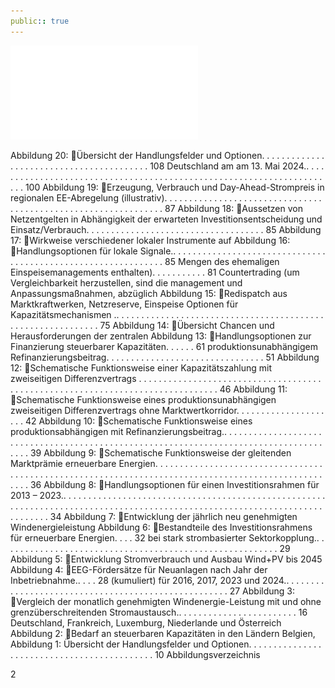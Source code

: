 ```yaml
---
public:: true
---
```

![./pages/page4.pdf](../assets/./pages/page4.pdf)




Abbildung 20:	Übersicht der Handlungsfelder und Optionen. . . . . . . . . . . . . . . . . . . . . . . . . . . . . . . . . . . . . . . . . 108
Deutschland am am 13. Mai 2024.. . . . . . . . . . . . . . . . . . . . . . . . . . . . . . . . . . . . . . . . . . . . . . . . . . . . . . . . . . . . . . . . . . . . . . 100
Abbildung 19:	Erzeugung, Verbrauch und Day-Ahead-Strompreis in
regionalen EE-Abregelung (illustrativ). . . . . . . . . . . . . . . . . . . . . . . . . . . . . . . . . . . . . . . . . . . . . . . . . . . . . . . . . . . . . . . 87
Abbildung 18:	Aussetzen von Netzentgelten in Abhängigkeit der erwarteten
Investitionsentscheidung und Einsatz/Verbrauch. . . . . . . . . . . . . . . . . . . . . . . . . . . . . . . . . . . . 85
Abbildung 17:	Wirkweise verschiedener lokaler Instrumente auf
Abbildung 16:	Handlungsoptionen für lokale Signale.. . . . . . . . . . . . . . . . . . . . . . . . . . . . . . . . . . . . . . . . . . . . . . . . . . . . . . . . . . . . . . 85
Mengen des ehemaligen Einspeisemanagements enthalten). . . . . . . . . . . 81
Countertrading (um Vergleichbarkeit herzustellen, sind die
management und Anpassungsmaßnahmen, abzüglich
Abbildung 15:	Redispatch aus Marktkraftwerken, Netzreserve, Einspeise­
Optionen für Kapazitätsmechanismen .. . . . . . . . . . . . . . . . . . . . . . . . . . . . . . . . . . . . . . . . . . . . . . . . . . . . . . . . . . . . 75
Abbildung 14:	Übersicht Chancen und Herausforderungen der zentralen
Abbildung 13:	Handlungsoptionen zur Finanzierung steuerbarer Kapazitäten. . . . . . 61
produktions­unabhängigem Refinanzierungsbeitrag. . . . . . . . . . . . . . . . . . . . . . . . . . . . . . . . 51
Abbildung 12:	Schematische Funktionsweise einer Kapazitätszahlung mit
zweiseitigen Differenzvertrags . . . . . . . . . . . . . . . . . . . . . . . . . . . . . . . . . . . . . . . . . . . . . . . . . . . . . . . . . . . . . . . . . . . . . . . . . . . . . . . 46
Abbildung 11:	Schematische Funktionsweise eines produktionsunabhängigen
zweiseitigen Differenzvertrags ohne Marktwertkorridor. . . . . . . . . . . . . . . . . . . . . 42
Abbildung 10:	Schematische Funktionsweise eines produktionsabhängigen
mit Refinanzierungsbeitrag.. . . . . . . . . . . . . . . . . . . . . . . . . . . . . . . . . . . . . . . . . . . . . . . . . . . . . . . . . . . . . . . . . . . . . . . . . . . . . . . . . . . . . . . 39
Abbildung 9:	Schematische Funktionsweise der gleitenden Marktprämie
erneuerbare Energien. . . . . . . . . . . . . . . . . . . . . . . . . . . . . . . . . . . . . . . . . . . . . . . . . . . . . . . . . . . . . . . . . . . . . . . . . . . . . . . . . . . . . . . . . . . . . . . . . . . . . 36
Abbildung 8:	Handlungsoptionen für einen Investitionsrahmen für
2013 – 2023.. . . . . . . . . . . . . . . . . . . . . . . . . . . . . . . . . . . . . . . . . . . . . . . . . . . . . . . . . . . . . . . . . . . . . . . . . . . . . . . . . . . . . . . . . . . . . . . . . . . . . . . . . . . . . . . . . . . . . . . . . . . . 34
Abbildung 7:	Entwicklung der jährlich neu genehmigten Windenergieleistung
Abbildung 6:	Bestandteile des Investitions­rahmens für erneuerbare Energien. . . . 32
bei stark strombasierter Sektorkopplung.. . . . . . . . . . . . . . . . . . . . . . . . . . . . . . . . . . . . . . . . . . . . . . . . . . . . . . . . 29
Abbildung 5:	Entwicklung Stromverbrauch und Ausbau Wind+PV bis 2045
Abbildung 4:	EEG-Fördersätze für Neuanlagen nach Jahr der Inbetriebnahme.. . . . 28
(kumuliert) für 2016, 2017, 2023 und 2024.. . . . . . . . . . . . . . . . . . . . . . . . . . . . . . . . . . . . . . . . . . . . . . . . . . . . 27
Abbildung 3:	Vergleich der monatlich genehmigten Windenergie-Leistung
mit und ohne grenzüberschreitenden Stromaustausch.. . . . . . . . . . . . . . . . . . . . . . . . 16
Deutschland, Frankreich, Luxemburg, Niederlande und Österreich
Abbildung 2:	Bedarf an steuerbaren Kapazitäten in den Ländern Belgien,
Abbildung 1: Übersicht der Handlungsfelder und Optionen. . . . . . . . . . . . . . . . . . . . . . . . . . . . . . . . . . . . . . . . . . . . 10
Abbildungsverzeichnis

2
